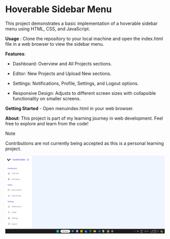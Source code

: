 # Hoverable Sidebar Menu

This project demonstrates a basic implementation of a hoverable sidebar menu using HTML, CSS, and JavaScript.

**Usage** : Clone the repository to your local machine and open the index.html file in a web browser to view the sidebar menu.

**Features**:

- Dashboard: Overview and All Projects sections.

* Editor: New Projects and Upload New sections.

+ Settings: Notifications, Profile, Settings, and Logout options.

- Responsive Design: Adjusts to different screen sizes with collapsible functionality on smaller screens.


**Getting Started** - 
Open menuindex.html in your web browser.


**About**:
This project is part of my learning journey in web development. Feel free to explore and learn from the code!

> [!NOTE]
> Contributions are not currently being accepted as this is a personal learning project.

![Screenshot of Sidebar Menu](/images/Screenshot%201.png)

